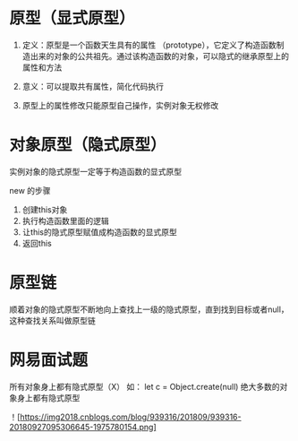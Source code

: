 # 原型（显式原型）
1. 定义：原型是一个函数天生具有的属性 （prototype），它定义了构造函数制造出来的对象的公共祖先。通过该构造函数的对象，可以隐式的继承原型上的属性和方法

2. 意义：可以提取共有属性，简化代码执行
3. 原型上的属性修改只能原型自己操作，实例对象无权修改


# 对象原型（隐式原型）
实例对象的隐式原型一定等于构造函数的显式原型


new 的步骤
1. 创建this对象
2. 执行构造函数里面的逻辑
3. 让this的隐式原型赋值成构造函数的显式原型
4. 返回this

# 原型链
顺着对象的隐式原型不断地向上查找上一级的隐式原型，直到找到目标或者null，这种查找关系叫做原型链


# 网易面试题
所有对象身上都有隐式原型（X）
如：
let c = Object.create(null)
绝大多数的对象身上都有隐式原型


！[https://img2018.cnblogs.com/blog/939316/201809/939316-20180927095306645-1975780154.png]